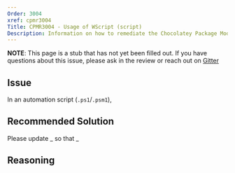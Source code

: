 ```yaml
---
Order: 3004
xref: cpmr3004
Title: CPMR3004 - Usage of WScript (script)
Description: Information on how to remediate the Chocolatey Package Moderation Rule 3004
---
```


**NOTE**: This page is a stub that has not yet been filled out. If you have questions about this issue, please ask in the review or reach out on [Gitter](https://gitter.im/chocolatey/chocolatey.org)

## Issue

In an automation script (`.ps1`/`.psm1`),

## Recommended Solution

Please update _ so that _

## Reasoning
